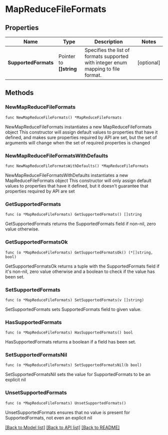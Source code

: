 # MapReduceFileFormats

## Properties

Name | Type | Description | Notes
------------ | ------------- | ------------- | -------------
**SupportedFormats** | Pointer to **[]string** | Specifies the list of formats supported with integer enum mapping to file format. | [optional] 

## Methods

### NewMapReduceFileFormats

`func NewMapReduceFileFormats() *MapReduceFileFormats`

NewMapReduceFileFormats instantiates a new MapReduceFileFormats object
This constructor will assign default values to properties that have it defined,
and makes sure properties required by API are set, but the set of arguments
will change when the set of required properties is changed

### NewMapReduceFileFormatsWithDefaults

`func NewMapReduceFileFormatsWithDefaults() *MapReduceFileFormats`

NewMapReduceFileFormatsWithDefaults instantiates a new MapReduceFileFormats object
This constructor will only assign default values to properties that have it defined,
but it doesn't guarantee that properties required by API are set

### GetSupportedFormats

`func (o *MapReduceFileFormats) GetSupportedFormats() []string`

GetSupportedFormats returns the SupportedFormats field if non-nil, zero value otherwise.

### GetSupportedFormatsOk

`func (o *MapReduceFileFormats) GetSupportedFormatsOk() (*[]string, bool)`

GetSupportedFormatsOk returns a tuple with the SupportedFormats field if it's non-nil, zero value otherwise
and a boolean to check if the value has been set.

### SetSupportedFormats

`func (o *MapReduceFileFormats) SetSupportedFormats(v []string)`

SetSupportedFormats sets SupportedFormats field to given value.

### HasSupportedFormats

`func (o *MapReduceFileFormats) HasSupportedFormats() bool`

HasSupportedFormats returns a boolean if a field has been set.

### SetSupportedFormatsNil

`func (o *MapReduceFileFormats) SetSupportedFormatsNil(b bool)`

 SetSupportedFormatsNil sets the value for SupportedFormats to be an explicit nil

### UnsetSupportedFormats
`func (o *MapReduceFileFormats) UnsetSupportedFormats()`

UnsetSupportedFormats ensures that no value is present for SupportedFormats, not even an explicit nil

[[Back to Model list]](../README.md#documentation-for-models) [[Back to API list]](../README.md#documentation-for-api-endpoints) [[Back to README]](../README.md)


